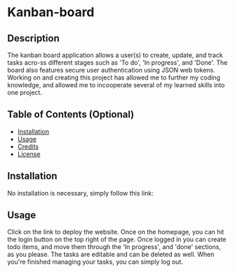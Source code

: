 # Kanban-board


## Description

The kanban board application allows a user(s) to create, update, and track tasks acro-ss different stages such as 'To do', 'In progress', and 'Done'. The board also features secure user authentication using JSON web tokens. Working on and creating this project has allowed me to further my coding knowledge, and allowed me to incooperate several of my learned skills into one project. 

## Table of Contents (Optional)


- [Installation](#installation)
- [Usage](#usage)
- [Credits](#credits)
- [License](#license)

## Installation

No installation is necessary, simply follow this link: 

## Usage

Click on the link to deploy the website. Once on the homepage, you can hit the login button on the top right of the page. Once logged in you can create todo items, and move them through the 'In progress', and 'done' sections, as you please. The tasks are editable and can be deleted as well. When you're finished managing your tasks, you can simply log out. 


